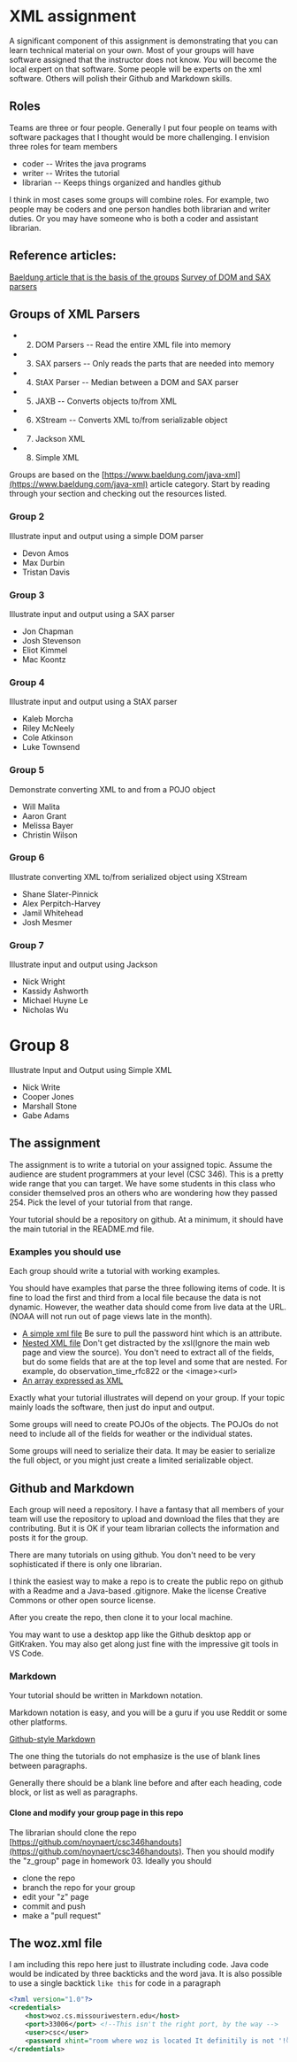 # XML assignment

A significant component of this assignment is demonstrating that you can learn technical material on your own.  Most of your groups will have software assigned that the instructor does not know.  *You* will become the local expert on that software.  Some people will be experts on the xml software.  Others will polish their Github and Markdown skills.

## Roles

Teams are three or four people.  Generally I put four people on teams with software packages that I thought would be more challenging.  I envision three roles for team members

* coder  -- Writes the java programs
* writer -- Writes the tutorial
* librarian -- Keeps things organized and handles github

I think in most cases some groups will combine roles.  For example, two people may be coders and one person handles both librarian and writer duties.  Or you may have someone who is both a coder and assistant librarian.

## Reference articles: 
[Baeldung article that is the basis of the groups](https://www.baeldung.com/java-xml)
[Survey of DOM and SAX parsers](https://www.javatpoint.com/xml-parsers) 

## Groups of XML Parsers

* 2. DOM Parsers  -- Read the entire XML file into memory
* 3. SAX parsers -- Only reads the parts that are needed into memory
* 4. StAX Parser -- Median between a DOM and SAX parser
* 5. JAXB -- Converts objects to/from XML
* 6. XStream -- Converts XML to/from serializable object
* 7. Jackson XML 
* 8. Simple XML

Groups are based on the [https://www.baeldung.com/java-xml](https://www.baeldung.com/java-xml) article category.  Start by reading through your section and checking out the resources listed.

### Group 2

Illustrate input and output using a simple DOM parser

* Devon Amos
* Max Durbin
* Tristan Davis

### Group 3
	
Illustrate input and output using a SAX parser

* Jon Chapman
* Josh Stevenson
* Eliot Kimmel
* Mac Koontz

### Group 4
	
Illustrate input and output using a StAX parser

* Kaleb Morcha
* Riley McNeely
* Cole Atkinson
* Luke Townsend

### Group 5
	
Demonstrate converting XML to and from a POJO object

* Will Malita
* Aaron Grant
* Melissa Bayer
* Christin Wilson

### Group 6
	
Illustrate converting XML to/from serialized object using XStream

* Shane Slater-Pinnick
* Alex Perpitch-Harvey
* Jamil Whitehead
* Josh Mesmer

### Group 7

Illustrate input and output using Jackson 

* Nick Wright
* Kassidy Ashworth
* Michael Huyne Le
* Nicholas Wu


# Group 8

Illustrate Input and Output using Simple XML

* Nick Write
* Cooper Jones
* Marshall Stone
* Gabe Adams

## The assignment

The assignment is to write a tutorial on your assigned topic.  Assume the audience are student programmers at your level (CSC 346).  This is a pretty wide range that you can target.  We have some students in this class who consider themselved pros an others who are wondering how they passed 254.  Pick the level of your tutorial from that range.

Your tutorial should be a repository on github.  At a minimum, it should have the main tutorial in the README.md file.  

### Examples you should use

Each group should write a tutorial with working examples.

You should have examples that parse the three following items of code.  It is fine to load the first and third from a local file because the data is not dynamic.  However, the weather data should come from live data at the URL.  (NOAA will not run out of page views late in the month).

* [A simple xml file](woz.xml) Be sure to pull the password hint which is an attribute.
* [Nested XML file](https://w1.weather.gov/xml/current_obs/KSTJ.xml) Don't get distracted by the xsl(Ignore the main web page and view the source).  You don't need to extract all of the fields, but do some fields that are at the top level and some that are nested.  For example, do observation_time_rfc822 or the &lt;image>&lt;url>
* [An array expressed as XML](https://civilserviceusa.github.io/us-states/data/states.xml)

Exactly what your tutorial illustrates will depend on your group.  If your topic mainly loads the software, then just do input and output.  

Some groups will need to create POJOs of the objects.  The POJOs do not need to include all of the fields for weather or the individual states.

Some groups will need to serialize their data.  It may be easier to serialize the full object, or you might just create a limited serializable object.

## Github and Markdown

Each group will need a repository.  I have a fantasy that all members of your team will use the repository to upload and download the files that they are contributing.  But it is OK if your team librarian collects the information and posts it for the group.

There are many tutorials on using github.  You don't need to be very sophisticated if there is only one librarian.

I think the easiest way to make a repo is to create the public repo on github with a Readme and a Java-based .gitignore.  Make the license Creative Commons or other open source license.

After you create the repo, then clone it to your local machine.

You may want to use a desktop app like the Github desktop app or GitKraken.  You may also get along just fine with the impressive git tools in VS Code.

### Markdown

Your tutorial should be written in Markdown notation.

Markdown notation is easy, and you will be a guru if you use Reddit or some other platforms.

[Github-style Markdown](https://docs.github.com/en/get-started/writing-on-github/getting-started-with-writing-and-formatting-on-github/basic-writing-and-formatting-syntax)

The one thing the tutorials do not emphasize is the use of blank lines between paragraphs.

Generally there should be a blank line before and after each heading, code block, or list as well as paragraphs.

#### Clone and modify your group page in this repo

The librarian should clone the repo [https://github.com/noynaert/csc346handouts](https://github.com/noynaert/csc346handouts).  Then you should modify the "z_group" page in homework 03.  Ideally you should 

* clone the repo
* branch the repo for your group
* edit your "z" page
* commit and push
* make a "pull request"

## The woz.xml file

I am including this repo here just to illustrate including code.  Java code would be indicated by three backticks and the word java.  It is also possible to use a single backtick `like this` for code in a paragraph

```xml
<?xml version="1.0"?>
<credentials>
    <host>woz.cs.missouriwestern.edu</host>
    <port>33006</port> <!--This isn't the right port, by the way -->
    <user>csc</user>
    <password xhint="room where woz is located It definitily is not '!😈湯🦊🚴'">********</password>
</credentials>
```
